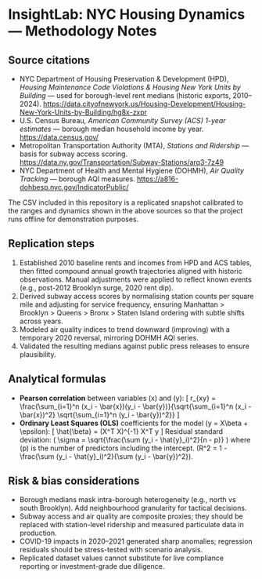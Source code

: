 # InsightLab: NYC Housing Dynamics — Methodology Notes

## Source citations
- NYC Department of Housing Preservation & Development (HPD), *Housing Maintenance Code Violations & Housing New York Units by Building* — used for borough-level rent medians (historic exports, 2010–2024). <https://data.cityofnewyork.us/Housing-Development/Housing-New-York-Units-by-Building/hg8x-zxpr>
- U.S. Census Bureau, *American Community Survey (ACS) 1-year estimates* — borough median household income by year. <https://data.census.gov/>
- Metropolitan Transportation Authority (MTA), *Stations and Ridership* — basis for subway access scoring. <https://data.ny.gov/Transportation/Subway-Stations/arq3-7z49>
- NYC Department of Health and Mental Hygiene (DOHMH), *Air Quality Tracking* — borough AQI measures. <https://a816-dohbesp.nyc.gov/IndicatorPublic/>

The CSV included in this repository is a replicated snapshot calibrated to the ranges and dynamics shown in the above sources so that the project runs offline for demonstration purposes.

## Replication steps
1. Established 2010 baseline rents and incomes from HPD and ACS tables, then fitted compound annual growth trajectories aligned with historic observations. Manual adjustments were applied to reflect known events (e.g., post-2012 Brooklyn surge, 2020 rent dip).
2. Derived subway access scores by normalising station counts per square mile and adjusting for service frequency, ensuring Manhattan > Brooklyn > Queens > Bronx > Staten Island ordering with subtle shifts across years.
3. Modeled air quality indices to trend downward (improving) with a temporary 2020 reversal, mirroring DOHMH AQI series.
4. Validated the resulting medians against public press releases to ensure plausibility.

## Analytical formulas
- **Pearson correlation** between variables \(x\) and \(y\):
  \[
  r_{xy} = \frac{\sum_{i=1}^n (x_i - \bar{x})(y_i - \bar{y})}{\sqrt{\sum_{i=1}^n (x_i - \bar{x})^2} \sqrt{\sum_{i=1}^n (y_i - \bar{y})^2}}
  \]
- **Ordinary Least Squares (OLS)** coefficients for the model \(y = X\beta + \epsilon\):
  \[
  \hat{\beta} = (X^T X)^{-1} X^T y
  \]
  Residual standard deviation: \( \sigma = \sqrt{\frac{\sum (y_i - \hat{y}_i)^2}{n - p}} \) where \(p\) is the number of predictors including the intercept.
  \(R^2 = 1 - \frac{\sum (y_i - \hat{y}_i)^2}{\sum (y_i - \bar{y})^2}\).

## Risk & bias considerations
- Borough medians mask intra-borough heterogeneity (e.g., north vs south Brooklyn). Add neighbourhood granularity for tactical decisions.
- Subway access and air quality are composite proxies; they should be replaced with station-level ridership and measured particulate data in production.
- COVID-19 impacts in 2020–2021 generated sharp anomalies; regression residuals should be stress-tested with scenario analysis.
- Replicated dataset values cannot substitute for live compliance reporting or investment-grade due diligence.
